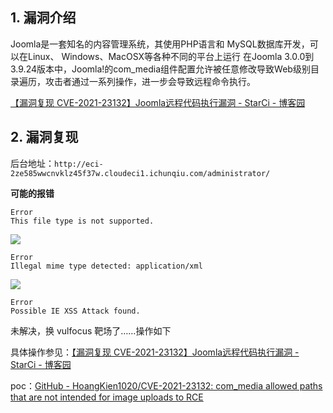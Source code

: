 ## 1. 漏洞介绍

Joomla是一套知名的内容管理系统，其使用PHP语言和 MySQL数据库开发，可以在Linux、 Windows、MacOSX等各种不同的平台上运行 在Joomla 3.0.0到3.9.24版本中，Joomla!的com_media组件配置允许被任意修改导致Web级别目录遍历，攻击者通过一系列操作，进一步会导致远程命令执行。

[【漏洞复现 CVE-2021-23132】Joomla远程代码执行漏洞 - StarCi - 博客园](https://www.cnblogs.com/starci/p/15174896.html)

## 2. 漏洞复现

后台地址：`http://eci-2ze585wwcnvklz45f37w.cloudeci1.ichunqiu.com/administrator/`

**可能的报错**

```http
Error
This file type is not supported.
```

![](https://fastly.jsdelivr.net/gh/z9m8r8/PicGo-Notes-Pu/202312191711599.png)

```http
Error
Illegal mime type detected: application/xml
```

![](https://fastly.jsdelivr.net/gh/z9m8r8/PicGo-Notes-Pu/202312191712047.png)

```http
Error 
Possible IE XSS Attack found.
```

未解决，换 vulfocus 靶场了……操作如下

具体操作参见：[【漏洞复现 CVE-2021-23132】Joomla远程代码执行漏洞 - StarCi - 博客园](https://www.cnblogs.com/starci/p/15174896.html)

poc：[GitHub - HoangKien1020/CVE-2021-23132: com\_media allowed paths that are not intended for image uploads to RCE](https://github.com/HoangKien1020/CVE-2021-23132/tree/main)